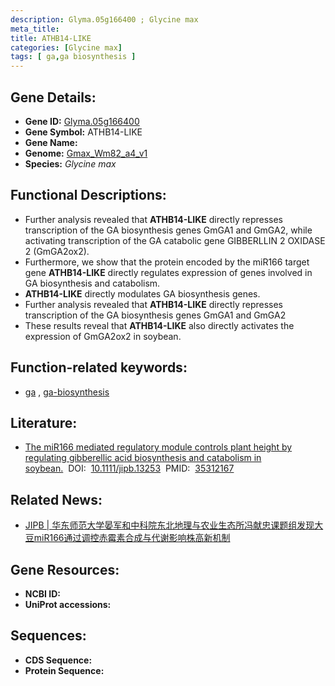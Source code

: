 ```yaml
---
description: Glyma.05g166400 ; Glycine max
meta_title:
title: ATHB14-LIKE
categories: [Glycine max]
tags: [ ga,ga biosynthesis ]
---
```


## Gene Details:
- **Gene ID:**	[Glyma.05g166400](https://ensembl.gramene.org/Triticum_aestivum/Gene/Summary?g=Glyma.05g166400)
- **Gene Symbol:** ATHB14-LIKE
- **Gene Name:** 
- **Genome:** [Gmax_Wm82_a4_v1](https://phytozome-next.jgi.doe.gov/info/Gmax_Wm82_a4_v1)
- **Species:** *Glycine max*

## Functional Descriptions:
   - Further analysis revealed that **ATHB14-LIKE** directly represses transcription of the GA biosynthesis genes GmGA1 and GmGA2, while activating transcription of the GA catabolic gene GIBBERLLIN 2 OXIDASE 2 (GmGA2ox2).
   - Furthermore, we show that the protein encoded by the miR166 target gene **ATHB14-LIKE** directly regulates expression of genes involved in GA biosynthesis and catabolism.
   - **ATHB14-LIKE** directly modulates GA biosynthesis genes.
   - Further analysis revealed that **ATHB14-LIKE** directly represses transcription of the GA biosynthesis genes GmGA1 and GmGA2
   - These results reveal that **ATHB14-LIKE** also directly activates the expression of GmGA2ox2 in soybean.

## Function-related keywords:
   - [ga](/tags/ga/)&nbsp;,&nbsp;[ga-biosynthesis](/tags/ga-biosynthesis/)

## Literature:
   - [The miR166 mediated regulatory module controls plant height by regulating gibberellic acid biosynthesis and catabolism in soybean.]( https://onlinelibrary.wiley.com/doi/10.1111/jipb.13253)&nbsp;&nbsp;DOI:&nbsp;&nbsp;[10.1111/jipb.13253](https://onlinelibrary.wiley.com/doi/10.1111/jipb.13253)&nbsp;&nbsp;PMID:&nbsp;&nbsp;[35312167](https://pubmed.ncbi.nlm.nih.gov/35312167/)

## Related News:
   - [JIPB | 华东师范大学晏军和中科院东北地理与农业生态所冯献忠课题组发现大豆miR166通过调控赤霉素合成与代谢影响株高新机制](https://mp.weixin.qq.com/s?__biz=Mzg3MDEwNDEyMg==&mid=2247527063&idx=6&sn=dae78fb74300f72565094137990c2bbf&chksm=ce90c7c2f9e74ed48d4191a39f448499a9cef333a88ab1cbe9aff4bf0874336774a43dbd3d93&scene=27#wechat_redirect)

## Gene Resources:
- **NCBI ID:**  [](https://www.ncbi.nlm.nih.gov/gene/?term=)
- **UniProt accessions:** [](https://www.uniprot.org/uniprotkb//entry)



## Sequences:
- **CDS Sequence:**
- **Protein Sequence:**
